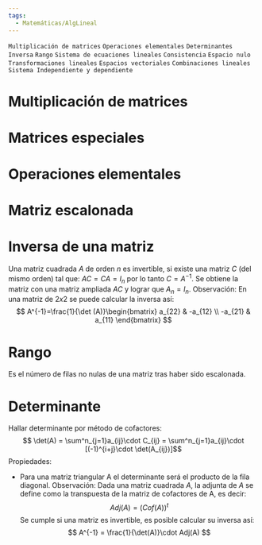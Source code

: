 ```yaml
---
tags:
  - Matemáticas/AlgLineal
---
```


`Multiplicación de matrices`
`Operaciones elementales`
`Determinantes`
`Inversa`
`Rango`
`Sistema de ecuaciones lineales`
`Consistencia`
`Espacio nulo`
`Transformaciones lineales`
`Espacios vectoriales`
`Combinaciones lineales`
`Sistema Independiente y dependiente`
# Multiplicación de matrices
# Matrices especiales
# Operaciones elementales
# Matriz escalonada
# Inversa de una matriz
Una matriz cuadrada $A$ de orden $n$ es invertible, si existe una matriz $C$ (del mismo orden) tal que: $AC = CA = I_{n}$ por lo tanto $C = A^{-1}$. Se obtiene la matriz con una matriz ampliada $AC$ y lograr que $A_{n} = I_{n}$.
Observación: En una matriz de $2x2$ se puede calcular la inversa así:
$$
A^{-1}=\frac{1}{\det (A)}\begin{bmatrix}
a_{22} & -a_{12} \\
-a_{21} & a_{11}
\end{bmatrix}
$$
# Rango
Es el número de filas no nulas de una matriz tras haber sido escalonada.
# Determinante
Hallar determinante por método de cofactores:
$$ \det(A) = \sum^n_{j=1}a_{ij}\cdot C_{ij} = \sum^n_{j=1}a_{ij}\cdot [(-1)^{i+j}\cdot \det(A_{ij})]$$
Propiedades:
- Para una matriz triangular A el determinante será el producto de la fila diagonal.
Observación: Dada una matriz cuadrada $A$, la adjunta de $A$ se define como la transpuesta de la matriz de cofactores de A, es decir: 
$$
Adj(A) = (Cof(A))^t
$$
Se cumple si una matriz es invertible, es posible calcular su inversa así:
$$
A^{-1} = \frac{1}{\det(A)}\cdot Adj(A)
$$
